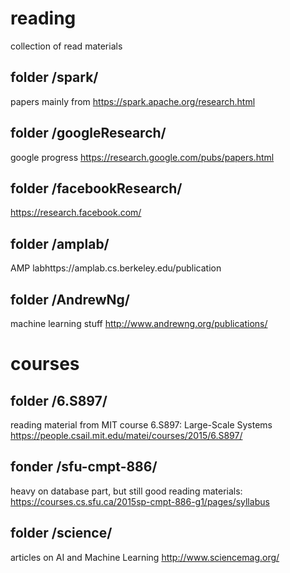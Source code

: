 # reading
collection of read materials

## folder /spark/
papers mainly from https://spark.apache.org/research.html

## folder /googleResearch/
google progress https://research.google.com/pubs/papers.html

## folder /facebookResearch/
https://research.facebook.com/

## folder /amplab/
AMP labhttps://amplab.cs.berkeley.edu/publication

## folder /AndrewNg/
machine learning stuff http://www.andrewng.org/publications/


# courses
## folder /6.S897/
reading material from MIT course 6.S897: Large-Scale Systems https://people.csail.mit.edu/matei/courses/2015/6.S897/

## fonder /sfu-cmpt-886/
heavy on database part, but still good reading materials: https://courses.cs.sfu.ca/2015sp-cmpt-886-g1/pages/syllabus

## folder /science/
articles on AI and Machine Learning http://www.sciencemag.org/
